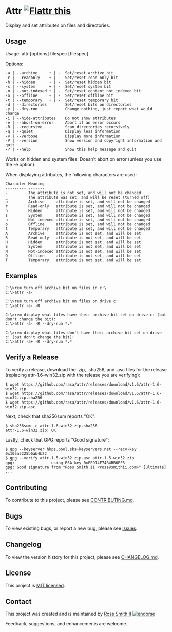 # Attr [![Flattr this][flatter_png]][flatter]

Display and set attributes on files and directories.

## Usage

Usage: attr [options] filespec [filespec]

Options:
````
-a | --archive     + | -  Set/reset archive bit
-r | --readonly    + | -  Set/reset read only bit
-h | --hidden      + | -  Set/reset hidden bit
-s | --system      + | -  Set/reset system bit
-n | --not-indexed + | -  Set/reset content not indexed bit
-o | --offline     + | -  Set/reset offline bit
-t | --temporary   + | -  Set/reset temporary bit
-d | --directories        Set/reset bits on directories
-y | --dry-run            Change nothing, just report what would change
-i | --hide-attributes    Do not show attributes
-e | --abort-on-error     Abort if an error occurs
-R | --recursive          Scan directories recursively
-q | --quiet              Display less information
-v | --verbose            Display more information
-V | --version            Show version and copyright information and quit
-? | --help               Show this help message and quit
````

Works on hidden and system files.
Doesn't abort on error (unless you use the -e option).

When displaying attributes, the following characters are used:

````
Character Meaning
--------- -------
-         The attribute is not set, and will not be changed
_         The attribute was set, and will be reset (turned off)
a         Archive     attribute is set, and will not be changed
r         Read-only   attribute is set, and will not be changed
h         Hidden      attribute is set, and will not be changed
s         System      attribute is set, and will not be changed
n         Not-indexed attribute is set, and will not be changed
o         Offline     attribute is set, and will not be changed
t         Temporary   attribute is set, and will not be changed
A         Archive     attribute is not set, and will be set
R         Read-only   attribute is not set, and will be set
H         Hidden      attribute is not set, and will be set
S         System      attribute is not set, and will be set
N         Not-indexed attribute is not set, and will be set
O         Offline     attribute is not set, and will be set
T         Temporary   attribute is not set, and will be set
````

## Examples

````batch
C:\>rem turn off archive bit on files in c:\
C:\>attr -a-

C:\>rem turn off archive bit on files on drive c:
C:\>attr -a- -R

C:\>rem display what files have their archive bit set on drive c: (but don't change the bit):
C:\>attr -a- -R --dry-run *.*

C:\>rem display what files don't have their archive bit set on drive c: (but don't change the bit):
C:\>attr -a+ -R --dry-run *.*
````

## Verify a Release

To verify a release, download the .zip, .sha256, and .asc files for the release 
(replacing attr-1.6-win32.zip with the release you are verifying):

````
$ wget https://github.com/rasa/attr/releases/download/v1.6/attr-1.6-win32.zip
$ wget https://github.com/rasa/attr/releases/download/v1.6/attr-1.6-win32.zip.sha256
$ wget https://github.com/rasa/attr/releases/download/v1.6/attr-1.6-win32.zip.asc
````

Next, check that sha256sum reports "OK":
````
$ sha256sum -c attr-1.6-win32.zip.sha256
attr-1.6-win32.zip: OK
````

Lastly, check that GPG reports "Good signature":

````
$ gpg --keyserver hkps.pool.sks-keyservers.net --recv-key 0x105a5225b6ab4b22
$ gpg --verify attr-1.5-win32.zip.asc attr-1.5-win32.zip
gpg:                using RSA key 0xFF914F74B4BB6EF3
gpg: Good signature from "Ross Smith II <ross@smithii.com>" [ultimate]
...
````

## Contributing

To contribute to this project, please see [CONTRIBUTING.md](CONTRIBUTING.md).

## Bugs

To view existing bugs, or report a new bug, please see [issues](../../issues).

## Changelog

To view the version history for this project, please see [CHANGELOG.md](CHANGELOG.md).

## License

This project is [MIT licensed](LICENSE).

## Contact

This project was created and is maintained by [Ross Smith II][] [![endorse][endorse_png]][endorse]

Feedback, suggestions, and enhancements are welcome.

[Ross Smith II]: mailto:ross@smithii.com "ross@smithii.com"
[flatter]: https://flattr.com/submit/auto?user_id=rasa&url=https%3A%2F%2Fgithub.com%2Frasa%2Fattr
[flatter_png]: http://button.flattr.com/flattr-badge-large.png "Flattr this"
[endorse]: https://coderwall.com/rasa
[endorse_png]: https://api.coderwall.com/rasa/endorsecount.png "endorse"

